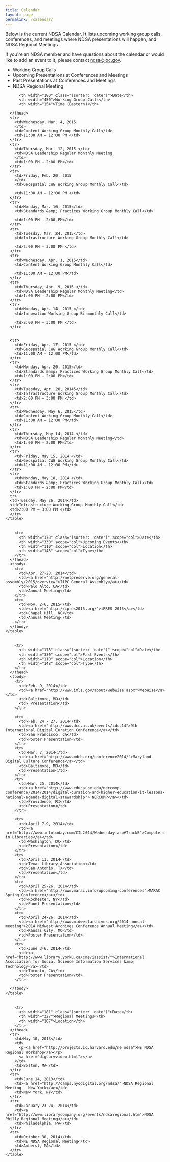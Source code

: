 ```yaml
---
title: Calendar
layout: page
permalink: /calendar/
---
```



Below is the current NDSA Calendar. It lists upcoming working group calls, conferences, and meetings where NDSA presentations will happen, and NDSA Regional Meetings.

If you're an NDSA member and have questions about the calendar or would like to add an event to it, please contact ndsa@loc.gov.

- Working Group Calls
- Upcoming Presentations at Conferences and Meetings
- Past Presentations at Conferences and Meetings
- NDSA Regional Meeting

<!-- TODO: Clean up this table -->

<div class="tab_container">

  <div id="tab1" class="tab_content">
    <table class="cust-full valign_alt" cellspacing="0" summary="Dpoe Training Calendar">
      <thead>

          <th width="180" class="(sorter: 'date')">Date</th>
          <th width="450">Working Group Calls</th>
          <th width="154">Time (Eastern)</th>

      </thead>
      <tr>
        <td>Wednesday, Mar. 4, 2015
        </td>
        <td>Content Working Group Monthly Call</td>
        <td>11:00 AM – 12:00 PM </td>
      </tr>
      <tr>
        <td>Thursday, Mar. 12, 2015 </td>
        <td>NDSA Leadership Regular Monthly Meeting
        </td>
        <td>1:00 PM – 2:00 PM</td>
      </tr>
      <tr>
        <td>Friday, Feb. 20, 2015
        </td>
        <td>Geospatial CWG Working Group Monthly Call</td>

        <td>11:00 AM – 12:00 PM </td>
      </tr>
      <tr>
        <td>Monday, Mar. 16, 2015</td>
        <td>Standards &amp; Practices Working Group Monthly Call</td>

        <td>1:00 PM – 2:00 PM</td>
      </tr>
      <tr>
        <td>Tuesday, Mar. 24, 2015</td>
        <td>Infrastructure Working Group Monthly Call</td>

        <td>2:00 PM – 3:00 PM </td>
      </tr>
      <tr>
        <td>Wednesday, Apr. 1, 2015</td>
        <td>Content Working Group Monthly Call</td>

        <td>11:00 AM – 12:00 PM</td>
      </tr>
      <tr>
        <td>Thursday, Apr. 9, 2015 </td>
        <td>NDSA Leadership Regular Monthly Meeting</td>
        <td>1:00 PM – 2:00 PM</td>
      </tr>
      <tr>
        <td>Monday, Apr. 14, 2015 </td>
        <td>Innovation Working Group Bi-monthly Call</td>

        <td>2:00 PM – 3:00 PM </td>
      </tr>


      <tr>
        <td>Friday, Apr. 17, 2015 </td>
        <td>Geospatial CWG Working Group Monthly Call</td>
        <td>11:00 AM – 12:00 PM</td>
      </tr>
      <tr>
        <td>Monday, Apr. 20, 2015</td>
        <td>Standards &amp; Practices Working Group Monthly Call</td>
        <td>1:00 PM – 2:00 PM</td>
      </tr>
      <tr>
        <td>Tuesday, Apr. 28, 20145</td>
        <td>Infrastructure Working Group Monthly Call</td>
        <td>2:00 PM – 3:00 PM </td>
      </tr>
      <tr>
        <td>Wednesday, May 6, 2015</td>
        <td>Content Working Group Monthly Call</td>
        <td>11:00 AM – 12:00 PM</td>
      </tr>
      <tr>
        <td>Thursday, May 14, 2014 </td>
        <td>NDSA Leadership Regular Monthly Meeting</td>
        <td>1:00 PM – 2:00 PM</td>
      </tr>
      <tr>
        <td>Friday, May 15, 2014 </td>
        <td>Geospatial CWG Working Group Monthly Call</td>
        <td>11:00 AM – 12:00 PM</td>
      </tr>
      <tr>
        <td>Monday, May 18, 2014 </td>
        <td>Standards &amp; Practices Working Group Monthly Call</td>
        <td>1:00 PM – 2:00 PM</td>
      </tr>
      tr>
      <td>Tuesday, May 26, 2014</td>
      <td>Infrastructure Working Group Monthly Call</td>
      <td>2:00 PM – 3:00 PM </td>
      </tr>
    </table>


  </div>
  <!--end tab1-->
  <div id="tab2" class="tab_content">
    <!-- tab content -->
    <table width="99%" cellspacing="0" class="cust-full valign_alt" summary="Dpoe Training Calendar">
      <thead>

        <tr>
          <th width="178" class="(sorter: 'date')" scope="col">Date</th>
          <th width="330" scope="col">Upcoming Events</th>
          <th width="110" scope="col">Location</th>
          <th width="148" scope="col">Type</th>
        </tr>
      </thead>
      <tbody>
        <tr>
          <td>Apr. 27-28, 2014</td>
          <td><a href="http://netpreserve.org/general-assembly/2015/overview">IIPC General Assembly</a></td>
          <td>Palo Alto, CA</td>
          <td>Annual Meeting</td>
        </tr>
        <tr>
          <td>Nov. 2-6, 2015</td>
          <td><a href="http://ipres2015.org/">iPRES 2015</a></td>
          <td>Chapel Hill, NC</td>
          <td>Annual Meeting</td>
        </tr>
      </tbody>
    </table>
  </div>

  <div id="tab3" class="tab_content">
    <!-- tab content -->
    <table width="99%" cellspacing="0" class="cust-full valign_alt" summary="Dpoe Training Calendar">
      <thead>

        <tr>
          <th width="178" class="(sorter: 'date')" scope="col">Date</th>
          <th width="330" scope="col">Past Events</th>
          <th width="110" scope="col">Location</th>
          <th width="148" scope="col">Type</th>
        </tr>
      </thead>
      <tbody>
        <tr>
          <td>Feb. 9, 2014</td>
          <td><a href="http://www.imls.gov/about/webwise.aspx">WebWise</a></td>
          <td>Baltimore, MD</td>
          <td> Presentation</td>
        </tr>

        <tr>
          <td>Feb. 24 - 27, 2014</td>
          <td><a href="http://www.dcc.ac.uk/events/idcc14">9th International Digital Curation Conference</a></td>
          <td>San Francisco, CA</td>
          <td>Poster Presentation</td>
        </tr>
        <tr>
          <td>Mar. 7, 2014</td>
          <td><a href="http://www.mdch.org/conference2014/">Maryland Digital Culture Conference</a></td>
          <td>Baltimore, MD</td>
          <td>Presentation</td>
        </tr>
        <tr>
          <td>Mar. 25, 2014</td>
          <td><a href="http://www.educause.edu/nercomp-conference/2014/2014/digital-curation-and-higher-education-it-lessons-national-agenda-digital-stewardship"> NERCOMP</a></td>
          <td>Providence, RI</td>
          <td>Presentation</td>
        </tr>

        <tr>
          <td>April 7-9, 2014</td>
          <td><a href="http://www.infotoday.com/CIL2014/Wednesday.asp#TrackE">Computers in Libraries</a></td>
          <td>Washington, DC</td>
          <td>Presentation</td>
        </tr>
        <tr>
          <td>April 11, 2014</td>
          <td>Texas Library Association</td>
          <td>San Antonio, TX</td>
          <td>Presentation</td>
        </tr>
        <tr>
          <td>April 25-26, 2014</td>
          <td><a href="http://www.marac.info/upcoming-conferences">MARAC Spring Conference</a></td>
          <td>Rochester, NY</td>
          <td>Panel Presentation</td>
        </tr>
        <tr>
          <td>April 24-26, 2014</td>
          <td><a href="http://www.midwestarchives.org/2014-annual-meeting">2014 Midwest Archives Conference Annual Meeting</a></td>
          <td>Kansas City, MO</td>
          <td>Poster Presentation</td>
        </tr>
        <tr>
          <td>June 3-6, 2014</td>
          <td><a href="http://www.library.yorku.ca/cms/iassist/">International Association for Social Science Information Services &amp; Technology</a></td>
          <td>Toronto, CA</td>
          <td>Poster Presentation</td>
        </tr>

      </tbody>
    </table>
  </div>


  <div id="tab4" class="tab_content">
    <table class="cust-full valign_alt" cellspacing="0" summary="Dpoe Training Calendar">
      <thead>

        <tr>
          <th width="181" class="(sorter: 'date')">Date</th>
          <th width="327">Regional Meetings</th>
          <th width="107">Location</th>
        </tr>
      </thead>
      <tr>
        <td>May 10, 2013</td>
        <td>
          <p><a href="http://projects.iq.harvard.edu/ne_ndsa">NE NDSA Regional Workshop</a></p>
          <a href="digcurvvideo.html"></a>
        </td>
        <td>Boston, MA</td>
      </tr>
      <tr>
        <td>June 14, 2013</td>
        <td><a href="http://camps.nycdigital.org/ndsa/">NDSA Regional Meeting - New York</a></td>
        <td>New York, NY</td>
      </tr>
      <tr>
        <td>January 23-24, 2014</td>
        <td><a href="http://www.librarycompany.org/events/ndsaregional.htm">NDSA Philly Regional Meeting</a></td>
        <td>Philadelphia, PA</td>
      </tr>
      <tr>
        <td>October 30, 2014</td>
        <td>NE NDSA Regional Meeting</td>
        <td>Amherst, MA</td>
      </tr>
    </table>
  </div>
</div>
